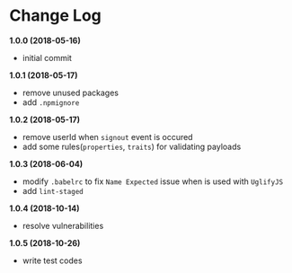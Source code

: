 # Change Log

__1.0.0 (2018-05-16)__
- initial commit

__1.0.1 (2018-05-17)__
- remove unused packages
- add `.npmignore`

__1.0.2 (2018-05-17)__
- remove userId when `signout` event is occured
- add some rules(`properties`, `traits`) for validating payloads

__1.0.3 (2018-06-04)__
- modify `.babelrc` to fix `Name Expected` issue when is used with `UglifyJS`
- add `lint-staged`

__1.0.4 (2018-10-14)__
- resolve vulnerabilities

__1.0.5 (2018-10-26)__
- write test codes

